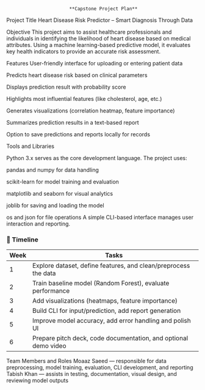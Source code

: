 
                           **Capstone Project Plan**  

Project Title
Heart Disease Risk Predictor – Smart Diagnosis Through Data

Objective
This project aims to assist healthcare professionals and individuals in identifying the likelihood of heart disease based on medical attributes. Using a machine learning-based predictive model, it evaluates key health indicators to provide an accurate risk assessment.

Features
User-friendly interface for uploading or entering patient data

Predicts heart disease risk based on clinical parameters

Displays prediction result with probability score

Highlights most influential features (like cholesterol, age, etc.)

Generates visualizations (correlation heatmap, feature importance)

Summarizes prediction results in a text-based report

Option to save predictions and reports locally for records

Tools and Libraries

Python 3.x serves as the core development language.
The project uses:

pandas and numpy for data handling

scikit-learn for model training and evaluation

matplotlib and seaborn for visual analytics

joblib for saving and loading the model

os and json for file operations
A simple CLI-based interface manages user interaction and reporting.


### 📅 Timeline

| Week | Tasks                                                                |
|------|----------------------------------------------------------------------|
| 1    | Explore dataset, define features, and clean/preprocess the data     |
| 2    | Train baseline model (Random Forest), evaluate performance          |
| 3    | Add visualizations (heatmaps, feature importance)                   |
| 4    | Build CLI for input/prediction, add report generation               |
| 5    | Improve model accuracy, add error handling and polish UI            |
| 6    | Prepare pitch deck, code documentation, and optional demo video     |

Team Members and Roles
Moaaz Saeed — responsible for data preprocessing, model training, evaluation, CLI development, and reporting
Tabish Khan — assists in testing, documentation, visual design, and reviewing model outputs
